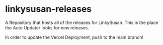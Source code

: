 # linkysusan-releases
A Repository that hosts all of the releases for LinkySusan. This is the place the Auto Updater looks for new releases.

In order to update the Vercel Deployment, push to the main branch!
